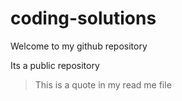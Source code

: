 # coding-solutions
<html>

    
  <body> Welcome to my github repository </body>
 
  Its a public repository <br> 
  > This is a quote in my read me file


</html>



